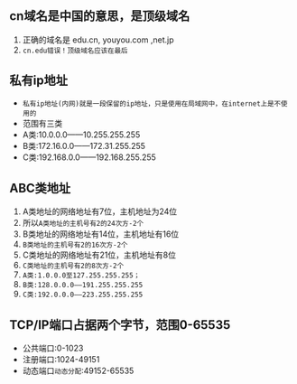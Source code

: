 ## cn域名是中国的意思，是顶级域名
1. 正确的域名是 edu.cn, youyou.com ,net.jp
2. `cn.edu错误！顶级域名应该在最后`

## 私有ip地址
* `私有ip地址(内网)就是一段保留的ip地址，只是使用在局域网中，在internet上是不使用的`
* 范围有三类
* A类:10.0.0.0——10.255.255.255
* B类:172.16.0.0——172.31.255.255
* C类:192.168.0.0——192.168.255.255

## ABC类地址
1. A类地址的网络地址有7位，主机地址为24位
2. 所以`A类地址的主机号有2的24次方-2个`
3. B类地址的网络地址有14位，主机地址有16位
4. `B类地址的主机号有2的16次方-2个`
5. C类地址的网络地址有21位，主机地址有8位
6. `C类地址的主机号有2的8次方-2个`
7. `A类:1.0.0.0至127.255.255.255；`
8. `B类:128.0.0.0——191.255.255.255`
9. `C类:192.0.0.0——223.255.255.255`

## TCP/IP端口占据两个字节，范围0-65535
* 公共端口:0-1023 
* 注册端口:1024-49151
* 动态端口`动态分配`:49152-65535